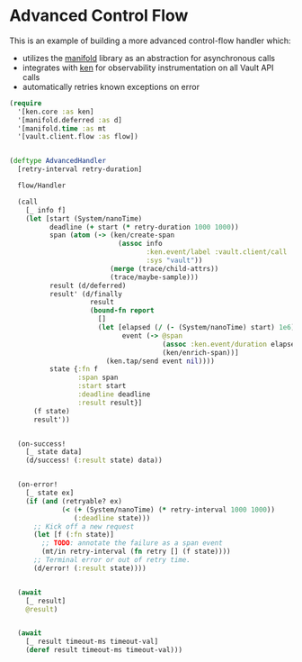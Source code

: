 Advanced Control Flow
=====================

This is an example of building a more advanced control-flow handler which:
- utilizes the [manifold](https://github.com/clj-commons/manifold) library as
  an abstraction for asynchronous calls
- integrates with [ken](https://github.com/amperity/ken) for observability
  instrumentation on all Vault API calls
- automatically retries known exceptions on error

```clojure
(require
  '[ken.core :as ken]
  '[manifold.deferred :as d]
  '[manifold.time :as mt
  '[vault.client.flow :as flow])


(deftype AdvancedHandler
  [retry-interval retry-duration]

  flow/Handler

  (call
    [_ info f]
    (let [start (System/nanoTime)
          deadline (+ start (* retry-duration 1000 1000))
          span (atom (-> (ken/create-span
                           (assoc info
                                  :ken.event/label :vault.client/call
                                  :sys "vault"))
                         (merge (trace/child-attrs))
                         (trace/maybe-sample)))
          result (d/deferred)
          result' (d/finally
                    result
                    (bound-fn report
                      []
                      (let [elapsed (/ (- (System/nanoTime) start) 1e6)
                            event (-> @span
                                      (assoc :ken.event/duration elapsed)
                                      (ken/enrich-span))]
                        (ken.tap/send event nil))))
          state {:fn f
                 :span span
                 :start start
                 :deadline deadline
                 :result result}]
      (f state)
      result'))


  (on-success!
    [_ state data]
    (d/success! (:result state) data))


  (on-error!
    [_ state ex]
    (if (and (retryable? ex)
             (< (+ (System/nanoTime) (* retry-interval 1000 1000))
                (:deadline state)))
      ;; Kick off a new request
      (let [f (:fn state)]
        ;; TODO: annotate the failure as a span event
        (mt/in retry-interval (fn retry [] (f state))))
      ;; Terminal error or out of retry time.
      (d/error! (:result state))))


  (await
    [_ result]
    @result)


  (await
    [_ result timeout-ms timeout-val]
    (deref result timeout-ms timeout-val)))
```
